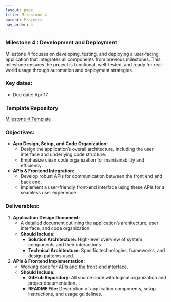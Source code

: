 ```yaml
---
layout: page
title: Milestone 4
parent: Projects
nav_order: 4
---
```

### Milestone 4 : Development and Deployment

Milestone 4 focuses on developing, testing, and deploying a user-facing application that integrates all components from previous milestones. This milestone ensures the project is functional, well-tested, and ready for real-world usage through automation and deployment strategies.

### Key dates:

- Due date:  Apr 17


### Template Repository
[Milestone 4 Template](https://github.com/ac2152024/ac2152024_template/tree/milestone4)


### Objectives:
- **App Design, Setup, and Code Organization:**
  - Design the application’s overall architecture, including the user interface and underlying code structure.
  - Emphasize clean code organization for maintainability and efficiency.
- **APIs & Frontend Integration:**
  - Develop robust APIs for communication between the front end and back end.
  - Implement a user-friendly front-end interface using these APIs for a seamless user experience.

### Deliverables:
1. **Application Design Document:**
   - A detailed document outlining the application’s architecture, user interface, and code organization.
   - **Should Include:**
     - **Solution Architecture:** High-level overview of system components and their interactions.
     - **Technical Architecture:** Specific technologies, frameworks, and design patterns used.
2. **APIs & Frontend Implementation:**
   - Working code for APIs and the front-end interface.
   - **Should Include:**
     - **GitHub Repository:** All source code with logical organization and proper documentation.
     - **README File:** Description of application components, setup instructions, and usage guidelines.
